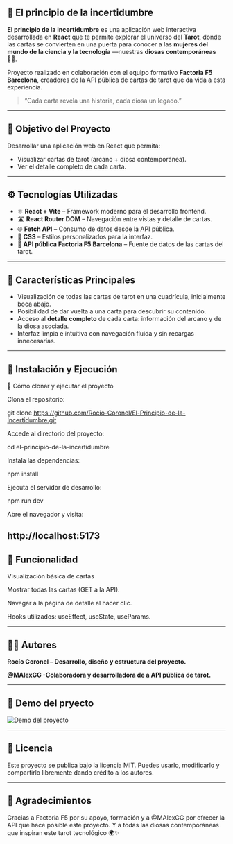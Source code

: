 ## 🔮 El principio de la incertidumbre

**El principio de la incertidumbre** es una aplicación web interactiva desarrollada en **React** que te permite explorar el universo del **Tarot**, donde las cartas se convierten en una puerta para conocer a las **mujeres del mundo de la ciencia y la tecnología** —nuestras **diosas contemporáneas 👩‍🔬**.

Proyecto realizado en colaboración con el equipo formativo **Factoria F5 Barcelona**, creadores de la API pública de cartas de tarot que da vida a esta experiencia.

> “Cada carta revela una historia, cada diosa un legado.”

---

## 🌟 Objetivo del Proyecto

Desarrollar una aplicación web en React que permita:
- Visualizar cartas de tarot (arcano + diosa contemporánea).
- Ver el detalle completo de cada carta.

---

## ⚙️ Tecnologías Utilizadas

- ⚛️ **React + Vite** – Framework moderno para el desarrollo frontend.
- 🛣️ **React Router DOM** – Navegación entre vistas y detalle de cartas.
- 🌐 **Fetch API** – Consumo de datos desde la API pública.
- 🎨 **CSS** – Estilos personalizados para la interfaz.
- 🔗 **API pública Factoria F5 Barcelona** – Fuente de datos de las cartas del tarot.

---

## 💫 Características Principales

- Visualización de todas las cartas de tarot en una cuadrícula, inicialmente boca abajo.
- Posibilidad de dar vuelta a una carta para descubrir su contenido.
- Acceso al **detalle completo** de cada carta: información del arcano y de la diosa asociada.
- Interfaz limpia e intuitiva con navegación fluida y sin recargas innecesarias.

---
## 🧩 Instalación y Ejecución


🔧 Cómo clonar y ejecutar el proyecto

Clona el repositorio:

git clone https://github.com/Rocio-Coronel/El-Principio-de-la-Incertidumbre.git


Accede al directorio del proyecto:

cd el-principio-de-la-incertidumbre


Instala las dependencias:

npm install


Ejecuta el servidor de desarrollo:

npm run dev


Abre el navegador y visita:

http://localhost:5173
---

## 🎴  Funcionalidad
 Visualización básica de cartas

Mostrar todas las cartas (GET a la API).

Navegar a la página de detalle al hacer clic.

Hooks utilizados: useEffect, useState, useParams.

---

##  👩‍💻 Autores

**Rocío Coronel – Desarrollo, diseño y estructura del proyecto.**

**@MAlexGG -Colaboradora y desarrolladora de a API pública de tarot.**


---

## 📸 Demo del pryecto


![Demo del proyecto](https://github.com/Rocio-Coronel/El-Principio-de-la-Incertidumbre/blob/main/src/assets/img/demo.gif?raw=true)


---

## 🪪 Licencia

Este proyecto se publica bajo la licencia MIT.
Puedes usarlo, modificarlo y compartirlo libremente dando crédito a los autores.

---

## 💖 Agradecimientos

Gracias a Factoria F5 por su apoyo, formación y a @MAlexGG por ofrecer la API que hace posible este proyecto.
Y a todas las diosas contemporáneas que inspiran este tarot tecnológico 🌍✨
